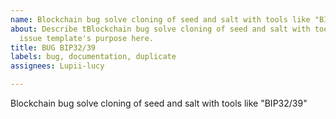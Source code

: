 ```yaml
---
name: Blockchain bug solve cloning of seed and salt with tools like "BIP32/39"
about: Describe tBlockchain bug solve cloning of seed and salt with tools like "BIP32/39"his
  issue template's purpose here.
title: BUG BIP32/39
labels: bug, documentation, duplicate
assignees: Lupii-lucy

---
```


Blockchain bug solve cloning of seed and salt with tools like "BIP32/39"
